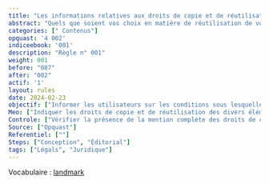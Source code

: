 ```yaml
---
title: "Les informations relatives aux droits de copie et de réutilisation  sont disponibles" 
abstract: "Quels que soient vos choix en matière de réutilisation de vos contenus, il est essentiel d’informer les lecteurs sur leurs droits dans ce domaine."
categories: [" Contenus"]
opquast: '4 002'
indiceebook: '001'
description: "Règle n° 001"
weight: 001
before: "087"
after: "002"
actif: '1'
layout: rules
date: 2024-02-23
objectif: ["Informer les utilisateurs sur les conditions sous lesquelles sont publiés les contenus.", "Informer les utilisateurs sur les conditions de copie et de réutilisation."]
Meo: ["Indiquer les droits de copie et de réutilisation des divers éléments du livre sur un page dédiée et identifiée telle quelle (copyrights)."]
Controle: ["Vérifier la présence de la mention complète des droits de copie et de réutilisation dans une page dédiée accessible par la table des matières ou via un point de repère (landmark)."]
Source: ["Opquast"]
Referentiel: [""]
Steps: ["Conception", "Éditorial"]
tags: ["Légals", "Juridique"]
---
```


Vocabulaire : [landmark](../../vocabulaire#landmarks)